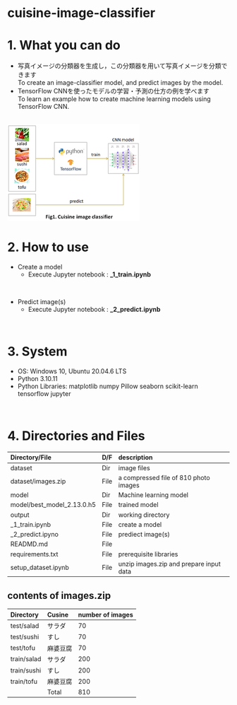 # cuisine-image-classifier

# 1. What you can do

* 写真イメージの分類器を生成し，この分類器を用いて写真イメージを分類できます<br>
  To create an image-classifier model, and predict images by the model.
* TensorFlow CNNを使ったモデルの学習・予測の仕方の例を学べます<br>
  To learn an example how to create machine learning models using TensorFlow CNN.

<br>

<img src="cuisineimageclassifier.png">

<br>

# 2. How to use

* Create a model
  * Execute Jupyter notebook : **_1_train.ipynb**<br>

<br>

* Predict image(s)
  * Execute Jupyter notebook : **_2_predict.ipynb**

<br>

# 3. System
* OS: Windows 10, Ubuntu 20.04.6 LTS<br>
* Python 3.10.11<br>
* Python Libraries: matplotlib numpy Pillow seaborn scikit-learn tensorflow jupyter

<br>

# 4. Directories and Files

| Directory/File |D/F| description |
| :------------- | :-| :---------- |
| dataset | Dir | image files|
| dataset/images.zip | File | a compressed file of 810 photo images |
| model | Dir | Machine learning model |
| model/best_model_2.13.0.h5 | File | trained model |
| output | Dir | working directory |
| _1_train.ipynb | File | create a model |
| _2_predict.ipyno | File | prediect image(s) |
| READMD.md | File ||
| requirements.txt | File | prerequisite libraries |
| setup_dataset.ipynb | File | unzip images.zip and prepare input data |

## contents of images.zip

| Directory | Cusine | number of images |
| :-------- | :------| :--------------- |
| test/salad | サラダ | 70 |
| test/sushi | すし | 70 |
| test/tofu | 麻婆豆腐 | 70 |
| train/salad | サラダ | 200 |
| train/sushi | すし | 200 |
| train/tofu | 麻婆豆腐 | 200 |
||Total | 810 |
